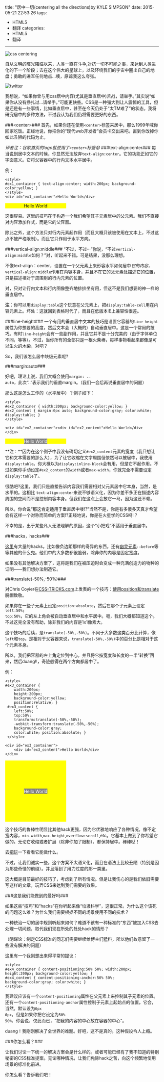 title: "居中一切(centering all the directions)by KYLE SIMPSON"
date: 2015-05-21 22:53:26
tags: 
- HTML5
- 翻译
categories: 
- HTML5
- 翻译
---
![css centering](http://muxistudio.qiniudn.com/ccs_center_660_380px.jpg)

自从文明的曙光降临以来，人类一直在斗争,对抗一切不可能之事，来达到人类进化的下一个阶段；去在这个伟大的星球上，以及环绕我们的宇宙中圈出自己的地盘；勇敢的进军任何地点...噢，原谅我这么夸张。

<!--more-->

![twitter](http://muxistudio.qiniudn.com/e594bf4bef370534e5b4470b8fd2c4d5.png)


我想说，“如果你曾与用css居中内容(尤其是垂直居中)苦战，请举手。”其实说“如果你从没有挣扎过...请举手。”可能更快些。CSS是一种强大到让人震惊的工具，但是还是有一些事情，比如垂直居中，甚至在今天仍处于“太TM难了”的状态。我将研究居中的多种方法，不过我认为我们仍将需要更好的东西。


###&lt;center&gt;###
首先，如果你还在使用`<center>`标签来居中，那么1999年喊你回家吃饭。正经地说，你把你的“现代web开发者”会员卡交出来吧。直到你改掉你如此丑陋的代码为止。

*译者注：谷歌首页的logo就使用了`<center>`标签😰*
###text-align:center###
每当说到居中文本的时候，你显然无法放弃<code>text-align:center</code>。它的功能正如它的字面意义。它将父容器中的行内文本水平居中。

例：

    <style>
    #ex1_container { text-align:center; width:200px; background-      
    color:yellow; }
    </style>
    <div id="ex1_container">Hello World</div>


<div id="ex1_container1" style="text-align: center; width: 200px; background-color: yellow;">Hello World</div>

这很容易。这里的技巧在于构造一个我们希望其子元素居中的父元素。我们不直接对内容添加样式，而是它的父容器。

除此之外，这个方法只对行内元素起作用（而且大概只该被使用在文本上，不过这点不被严格限制）。而且它只作用于水平方向。

###vertical-align:middle###
 “不过，不过···”你说，“不过<code>vertical-align:middle</code>如何？”对，听起来不错。可是结果，没那么理想。
 
 不像text-align：center，设置在一个父元素上来形容水平如何居中*它的内容*，<code>vertical-align:middle</code>作用在内容本身，并且不在它的父元素处描述它的位置，只是描述相对于周围别的行内元素的位置。
 
 对，只对让行内文本和行内图像整齐地排排坐有用，但这不是我们想要的神一样的垂直居中。
 
**注**：你可以用<code>display:table</code>这个玩意在父元素上，把<code>display:table-cell</code>用在内容元素上。坏处：这就回到表格时代了，而且在低版本IE上兼容性很差。

###line-height###
一个有用的垂直居中文本的技巧是设置它容器的<code>line-height</code>属性为你想要的高度，然后文本会（大概的）自动垂直居中。这是一个常用的技巧。有时<code>line-height</code>会有一些副作用，并且它并不是十分完美的（由于字体单位不同，等等）。不过，当你所有的全部只是一根火柴棒，每样事物看起来都像是可以生火的木柴，对吧？

So，我们该怎么居中块级元素呢?

###margin:auto###

好吧，理论上说，我们大概会使用<code>margin: .. auto</code>，此次“..”表示我们的垂直margin。（我们一会后再说垂直居中的问题）

那么这是怎么工作的（水平居中）？例子如下：


    <style>
    #ex2_container { width:200px; background-color:yellow; }
    #ex2_content { margin:0px auto; background-color:gray; color:white;       
    display:table; }
    </style>
 
    <div id="ex2_container"><div id="ex2_content">Hello World</div>
    </div>



<div id="ex2_container" style="width: 200px; background-color: yellow;"><div id="ex2_content" style="margin: 0px auto; background-color: gray; color: white; display: table;">Hello World</div></div>

**注：**因为在这个例子中我没有确切定义<code>\#ex2_content</code>元素的宽度（我只想让它和文本需要的那么大），为了让它收缩在文字周围但依然可以被居中，我使用<code>display:table</code>。你大概以为<code>display:inline-block</code>会有用，但是它不起作用。不过如果你手动设定<code>\#ex2\_content</code>的<code>width</code>或者<code>max-width</code>，你就完全不需要设定<code>display:table</code>了。

很酷吧?这里，我们只是直接告诉内容我们需要相对父元素居中它本身，当然，是水平的。这相比
<code>text-align:center</code>来说不够语义化，因为你差不多正在描述内容周围的空间而不是控制内容本身。但我们在这点上会放它一马，因为这还不赖。

所以，你会说“那这肯定适用于垂直居中喽!?”当然不是，你是有多傻多天真才希望会有这样一个对称而简单的方案!?正经地说，你是在火星学的CSS吗!？

不幸的是，出于某些凡人无法理解的原因，这个“小把戏”不适用于垂直居中。

###hacks，hacks###

[这里](http://blog.themeforest.net/tutorials/vertical-centering-with-css/)有大量的hacks，比如像负边距那样的奇异的东西，还有[幽灵元素](http://css-tricks.com/centering-in-the-unknown/)<code>::before</code>等等其他的什么鬼。他们中的大多数都很脆弱，除非你的内容是固定宽度。

如果没有其他解决方案了，这将是我们在被压迫时会变成一种充满创造力的物种的证明——我们想办法制造它。

###translate(-50%,-50%)###

对Chris Coyier在[CSS-TRICKS.com](http://css-tricks.com/)上发表的一个技巧：[使用position和translate](http://css-tricks.com/centering-percentage-widthheight-elements/)脱帽致敬。

如果你在一些子元素上设定<code>position:absolute</code>，然后在那个子元素上设定<code>left:50%; top:50%</code>，它的左上角会被自动垂直居中和水平居中。呃，我们大概都知道这个。不过这完全没有帮助，除非我们的内容是1x1像素大。

这个技巧的后续，是<code>translate(-50%,-50%)</code>。不同于大多数这类百分比计算，像<code>left</code>和<code>top</code>，是相对于父容器来说，<code>translate(-50%,-50%)</code>中的百分比是相对于这个元素本身。

所以，我们把容器的左上角定位到中心，并且将它按宽度和长度的一半“转换”回来，然后duang!!，奇迹般得在两个方向都居中了。

例：

    <style>
    #ex3_container { 
    	width:200px;
    	height:200px;
    	background-color:yellow;
    	position:relative; }
     #ex3_content { 
    	left:50%; 
    	top:50%; 
    	transform:translate(-50%,-50%); 
    	-webkit-transform:translate(-50%,-50%);
    	background-color:gray;
    	color:white; position:absolute; }
	 </style>
 
	<div id="ex3_container">
		<div id="ex3_content">Hello World</div>
	</div>


 
<style>
  #ex3_container { width:200px; height:200px; background-color:yellow; position:relative; }
  #ex3_content { left:50%; top:50%; transform:translate(-50%,-50%); -webkit-transform:translate(-50%,-50%); background-color:gray; color:white; position:absolute; }
</style>
 
<div id="ex3_container"><div id="ex3_content">Hello World</div></div>
 

这个技巧的鲁棒性明显比其他hack更强，因为它优雅地响应了各种情况，像不定宽内容，<code>min-width</code>,<code>max-height</code>,<code>overflow:scroll</code>,etc。它基本上做到了你希望它做的。无论它收缩或者扩展（除非你加了限制），都保持居中。棒棒哒！

去[把玩](http://jsbin.com/etupoz/1/)一下看看它能做什么。

不过，让我们诚实一些，这个方案不太语义化，而且在语法上比较丑陋（特别是因为那些奇怪的前缀）。并且落到了用力过度的那一类里。

这大概是目前最好的技巧了，考虑到了所有情况。但是让我伤心的是我们依旧需要写这样的文章，玩弄CSS来达到我们需要的效果。

###这是我们能做到的最好吗###

如果这些“技巧”和“hacks”在你听起来像“垃圾科学”，这很正常。为什么这个该死的问题这么难？为什么我们需要根据不同的场景使用不同的技术？

一种统治一切的居中规则听起来如何？难道不该有一种标准的“东西”被加入CSS去处理一切问题，取代我们现在所处的处处hack的情形？

（阴谋论：制定CSS标准的同志们需要继续给博主们猛料，所以他们故意留了一些没有解决的问题）

这里有一个我刚想出来得平常的提议：

    <style>
    #ex4_container { content-positioning:50% 50%; width:200px; 
    height:200px; background-color:yellow; }
    #ex4_content { content-positioning-anchor:50% 50%; 
    background-color:gray; color:white; }
    </style>
 
我建议应该有一个<code>content-positioning</code>属性在父元素上来控制其子元素的位置。还有一个<code>content-positioning-anchor</code>属性控制子元素上起始点的位置。它会，当然，默认设为<code>0px 0px</code>，但是如果你把它设定为<code>50% 50%</code>，你会说，仅此而已，“把我的内容的中心放在容器的中心”。

duang！我刚刚解决了全世界的难题。好吧，这不是真的。这种假设令人上瘾。

###你怎么看？###

让我们讨论一下统一的解决方案会是什么样的。或者可能已经有了我不知道的特别秘密的CSS标准提案。无论哪种情况，让我们免除hack之苦，向这个频繁地使用场景的标准化前进。

你怎么看？告诉我们吧！






